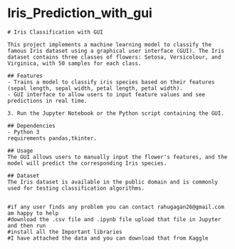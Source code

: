 # Iris_Prediction_with_gui

 	# Iris Classification with GUI

	This project implements a machine learning model to classify the famous Iris dataset using a graphical user interface (GUI). The Iris dataset contains three classes of flowers: Setosa, Versicolour, and Virginica, with 50 samples for each class.

	## Features
	- Trains a model to classify iris species based on their features (sepal length, sepal width, petal length, petal width).
	- GUI interface to allow users to input feature values and see predictions in real time.

 	3. Run the Jupyter Notebook or the Python script containing the GUI.

	## Dependencies
	- Python 3
	requirements pandas,tkinter.

	## Usage
	The GUI allows users to manually input the flower's features, and the model will predict the corresponding Iris species.

	## Dataset
	The Iris dataset is available in the public domain and is commonly used for testing classification algorithms.

	
	#if any user finds any problem you can contact rahugagan26@gmail.com am happy to help
	#download the .csv file and .ipynb file upload that file in Jupyter and then run
	#install all the Important libraries
	#I have attached the data and you can download that from Kaggle
